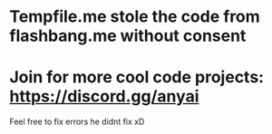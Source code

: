 # Tempfile.me stole the code from flashbang.me without consent
# Join for more cool code projects: https://discord.gg/anyai

Feel free to fix errors he didnt fix xD
